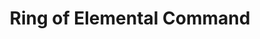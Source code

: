 ---
title: "Ring of Elemental Command"

item:
  aura: "Strong conjuration"
  casterLevel: "15th"
  prerequisites:
    feats:   ["{% feat_link forge-ring %}"]
    spells:  ["{% spell_link summon-monster-vi %}", "all appropriate spells"]
    special: []
  marketPrice: 200000
  description: |
    All four kinds of _elemental command_ rings are very powerful. Each appears to be nothing more than a lesser magic ring until fully activated (by meeting a special condition, such as single-handedly slaying an elemental of the appropriate type or exposure to a sacred material of the appropriate element), but each has certain other powers as well as the following common properties.

    Elementals of the plane to which the ring is attuned can't attack the wearer, or even approach within 5 feet of him. If the wearer desires, he may forego this protection and instead attempt to _charm_ the elemental (as {% spell_link charm-monster %}, Will DC 17 negates). If the _charm_ attempt fails, however, absolute protection is lost and no further attempt at _charming_ can be made.

    Creatures from the plane to which the ring is attuned who attack the wearer take a -1 penalty on their attack rolls. The ring wearer makes applicable saving throws from the extraplanar creature's attacks with a +2 resistance bonus. He gains a +4 morale bonus on all attack rolls against such creatures. Any weapon he uses bypasses the damage reduction of such creatures, regardless of any qualities the weapon may or may not have.

    The wearer of the ring is able to converse with creatures from the plane to which his ring is attuned. These creatures recognize that he wears the ring. They show a healthy respect for the wearer if alignments are similar. If alignments are opposed, creatures fear the wearer if he is strong. If he is weak, they hate and desire to slay him.

    The possessor of a _ring of elemental command_ takes a saving throw penalty as follows:

    |---
    | Element | Saving Throw Penalty
    |-|-
    | Air | -2 against earth-based effects
    | Earth | -2 against air- or electricity-based effects
    | Fire | -2 against water- or cold-based effects
    | Water | -2 against fire-based effects
    {: #elem-command-ring-table .table .table-bordered .table-hover .table-striped data-caption="Table: Ring of Elemental Command" }

    In addition to the powers described above, each specific ring gives its wearer the following abilities according to its kind.

    _Ring of Elemental Command (Air)_

     * {% spell_link feather-fall %} (unlimited use, wearer only)
     * {% spell_link resist-energy "Resist Eneergy (electricity)" %} (unlimited use, wearer only)
     * {% spell_link gust-of-wind %} (twice per day)
     * {% spell_link wind-wall %} (unlimited use)
     * {% spell_link air-walk %} (once per day, wearer only)
     * {% spell_link chain-lightning %} (once per week)

    The ring appears to be a _ring of feather falling_ until a certain condition is met to activate its full potential. It must be reactivated each time a new wearer acquires it.

    _Ring of Elemental Command (Earth)_

     * {% spell_link meld-into-stone %} (unlimited use, wearer only)
     * {% spell_link soften-earth-and-stone %} (unlimited use)
     * {% spell_link stone-shape %} (twice per day)
     * {% spell_link stoneskin %} (once per week, wearer only)
     * {% spell_link passwall %} (twice per week)
     * {% spell_link wall-of-stone %} (once per day)

    The ring appears to be a _ring of meld into stone_ until the established condition is met.

    _Ring of Elemental Command (Fire)_

     * {% spell_link resist-energy "Resist Energy (fire)" %} (as a _major ring of energy resistance [fire]_)
     * {% spell_link burning-hands %} (unlimited use)
     * {% spell_link flaming-sphere %} (twice per day)
     * {% spell_link pyrotechnics %} (twice per day)
     * {% spell_link wall-of-fire %} (once per day)
     * {% spell_link flame-strike %} (twice per week)

    The ring appears to be a _major ring of energy resistance (fire)_ until the established condition is met.

    _Ring of Elemental Command (Water)_

     * {% spell_link water-walk %} (unlimited use)
     * {% spell_link create-water %} (unlimited use)
     * {% spell_link water-breathing %} (unlimited use)
     * {% spell_link wall-of-ice %} (once per day)
     * {% spell_link ice-storm %} (twice per week)
     * {% spell_link control-water %} (twice per week)

    The ring appears to be a _ring of water walking_ until the established condition is met.
---
